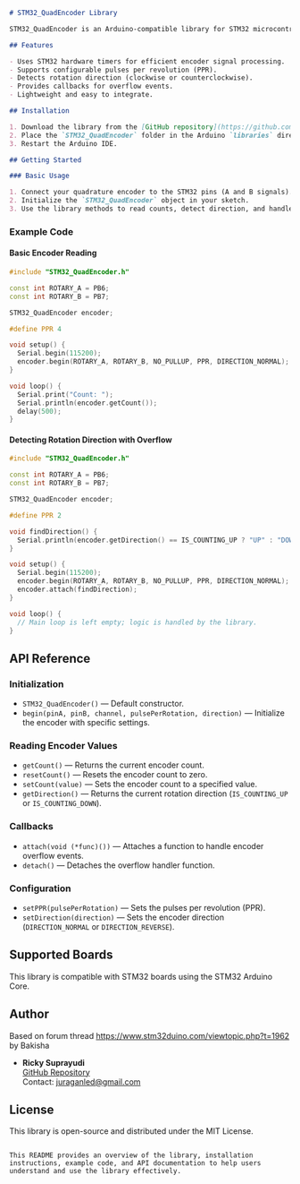 ```markdown
# STM32_QuadEncoder Library

STM32_QuadEncoder is an Arduino-compatible library for STM32 microcontrollers that simplifies the handling of quadrature encoders using the hardware timers built into STM32 boards. By offloading encoder logic to hardware timers, the library frees up CPU resources, making it ideal for real-time applications.

## Features

- Uses STM32 hardware timers for efficient encoder signal processing.
- Supports configurable pulses per revolution (PPR).
- Detects rotation direction (clockwise or counterclockwise).
- Provides callbacks for overflow events.
- Lightweight and easy to integrate.

## Installation

1. Download the library from the [GitHub repository](https://github.com/juraganled/STM32_QuadEncoder).
2. Place the `STM32_QuadEncoder` folder in the Arduino `libraries` directory.
3. Restart the Arduino IDE.

## Getting Started

### Basic Usage

1. Connect your quadrature encoder to the STM32 pins (A and B signals).
2. Initialize the `STM32_QuadEncoder` object in your sketch.
3. Use the library methods to read counts, detect direction, and handle overflow events.
```

### Example Code

#### Basic Encoder Reading

```cpp
#include "STM32_QuadEncoder.h"

const int ROTARY_A = PB6;
const int ROTARY_B = PB7;

STM32_QuadEncoder encoder;

#define PPR 4

void setup() {
  Serial.begin(115200);
  encoder.begin(ROTARY_A, ROTARY_B, NO_PULLUP, PPR, DIRECTION_NORMAL);
}

void loop() {
  Serial.print("Count: ");
  Serial.println(encoder.getCount());
  delay(500);
}
```

#### Detecting Rotation Direction with Overflow

```cpp
#include "STM32_QuadEncoder.h"

const int ROTARY_A = PB6;
const int ROTARY_B = PB7;

STM32_QuadEncoder encoder;

#define PPR 2

void findDirection() {
  Serial.println(encoder.getDirection() == IS_COUNTING_UP ? "UP" : "DOWN");
}

void setup() {
  Serial.begin(115200);
  encoder.begin(ROTARY_A, ROTARY_B, NO_PULLUP, PPR, DIRECTION_NORMAL);
  encoder.attach(findDirection);
}

void loop() {
  // Main loop is left empty; logic is handled by the library.
}
```

## API Reference

### Initialization
- `STM32_QuadEncoder()` — Default constructor.
- `begin(pinA, pinB, channel, pulsePerRotation, direction)` — Initialize the encoder with specific settings.

### Reading Encoder Values
- `getCount()` — Returns the current encoder count.
- `resetCount()` — Resets the encoder count to zero.
- `setCount(value)` — Sets the encoder count to a specified value.
- `getDirection()` — Returns the current rotation direction (`IS_COUNTING_UP` or `IS_COUNTING_DOWN`).

### Callbacks
- `attach(void (*func)())` — Attaches a function to handle encoder overflow events.
- `detach()` — Detaches the overflow handler function.

### Configuration
- `setPPR(pulsePerRotation)` — Sets the pulses per revolution (PPR).
- `setDirection(direction)` — Sets the encoder direction (`DIRECTION_NORMAL` or `DIRECTION_REVERSE`).

## Supported Boards

This library is compatible with STM32 boards using the STM32 Arduino Core.

## Author

Based on forum thread https://www.stm32duino.com/viewtopic.php?t=1962 by Bakisha

- **Ricky Suprayudi**  
  [GitHub Repository](https://github.com/juraganled/STM32_QuadEncoder)  
  Contact: juraganled@gmail.com

## License

This library is open-source and distributed under the MIT License.
```

This README provides an overview of the library, installation instructions, example code, and API documentation to help users understand and use the library effectively.